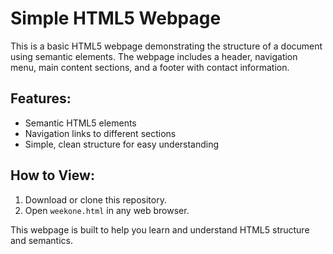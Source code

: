 # Simple HTML5 Webpage

This is a basic HTML5 webpage demonstrating the structure of a document using semantic elements. The webpage includes a header, navigation menu, main content sections, and a footer with contact information.

## Features:
- Semantic HTML5 elements
- Navigation links to different sections
- Simple, clean structure for easy understanding

## How to View:
1. Download or clone this repository.
2. Open `weekone.html` in any web browser.

This webpage is built to help you learn and understand HTML5 structure and semantics.
